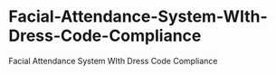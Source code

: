 # Facial-Attendance-System-WIth-Dress-Code-Compliance
Facial Attendance System WIth Dress Code Compliance
